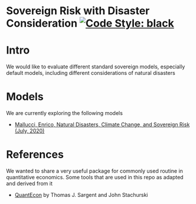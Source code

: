 # Sovereign Risk with Disaster Consideration [![Code Style: black](https://img.shields.io/badge/code%20style-black-000000.svg)](https://github.com/psf/black) 

# Intro

We would like to evaluate different standard sovereign models, especially default models, including different considerations of natural disasters

# Models

We are currently exploring the following models

- [Mallucci, Enrico, Natural Disasters, Climate Change, and Sovereign Risk (July, 2020)](docs/malluci.md)

# References

We wanted to share a very useful package for commonly used routine in quantitative economics. Some tools that are used in this repo as adapted and derived from it
- [QuantEcon](https://github.com/QuantEcon/QuantEcon.py) by Thomas J. Sargent and John Stachurski
